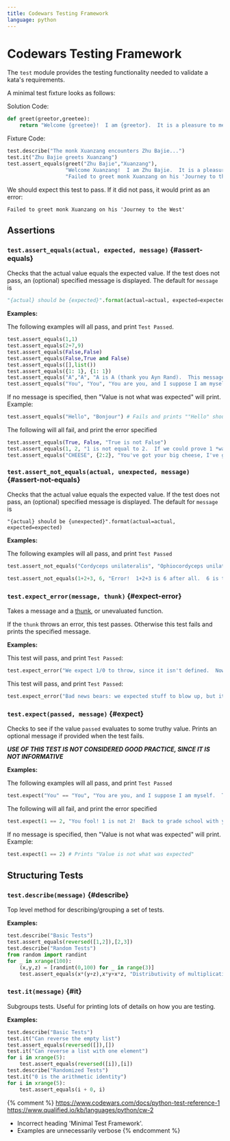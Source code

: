 ```yaml
---
title: Codewars Testing Framework
language: python
---
```


# Codewars Testing Framework

The `test` module provides the testing functionality needed to validate a kata's requirements.

A minimal test fixture looks as follows:

Solution Code:

```python
def greet(greetor,greetee):
    return "Welcome {greetee}!  I am {greetor}.  It is a pleasure to meet!".format(greetor=greetor, greetee=greetee)
```

Fixture Code:

```python
test.describe("The monk Xuanzang encounters Zhu Bajie...")
test.it("Zhu Bajie greets Xuanzang")
test.assert_equals(greet("Zhu Bajie","Xuanzang"),
                   "Welcome Xuanzang!  I am Zhu Bajie.  It is a pleasure to meet!",
                   "Failed to greet monk Xuanzang on his 'Journey to the West'")
```

We should expect this test to pass. If it did not pass, it would print as an error:

```
Failed to greet monk Xuanzang on his 'Journey to the West'
```

## Assertions

### `test.assert_equals(actual, expected, message)` {#assert-equals}

Checks that the actual value equals the expected value.
If the test does not pass, an (optional) specified message is displayed.
The default for `message` is

```python
"{actual} should be {expected}".format(actual=actual, expected=expected)
```

**Examples:**

The following examples will all pass, and print `Test Passed`.

```python
test.assert_equals(1,1)
test.assert_equals(2+7,9)
test.assert_equals(False,False)
test.assert_equals(False,True and False)
test.assert_equals([],list())
test.assert_equals({1: 1}, {1: 1})
test.assert_equals("A","A", "A is A (thank you Ayn Rand).  This message will not get printed.")
test.assert_equals("You", "You", "You are you, and I suppose I am myself.  This message will not get printed.")
```

If no message is specified, then "Value is not what was expected" will print. Example:

```python
test.assert_equals("Hello", "Bonjour") # Fails and prints ""Hello" should be "Bonjour""
```

The following will all fail, and print the error specified

```python
test.assert_equals(True, False, "True is not False")
test.assert_equals(1, 2, "1 is not equal to 2.  If we could prove 1 *was* 2, all the mathematicians would have to quit and get real jobs pouring cement and emptying latrines")
test.assert_equals("CHEESE", {2:2}, "You've got your big cheese, I've got my hash type")
```

### `test.assert_not_equals(actual, unexpected, message)` {#assert-not-equals}

Checks that the actual value equals the expected value.
If the test does not pass, an (optional) specified message is displayed.
The default for `message` is

```
"{actual} should be {unexpected}".format(actual=actual, expected=expected)
```

**Examples:**

The following examples will all pass, and print `Test Passed`

```python
test.assert_not_equals("Cordyceps unilateralis", "Ophiocordyceps unilateralis sensu lato", "These two fungi are apparently different. This message will not get printed")

test.assert_not_equals(1+2+3, 6, "Error!  1+2+3 is 6 after all.  6 is the one and only perfect, triangular number.")
```

### `test.expect_error(message, thunk)` {#expect-error}

Takes a message and a [thunk](https://en.wikipedia.org/wiki/Thunk), or unevaluated function.

If the `thunk` throws an error, this test passes. Otherwise this test fails and prints the specified message.

**Examples:**

This test will pass, and print `Test Passed`:

```python
test.expect_error("We expect 1/0 to throw, since it isn't defined.  Now, if our underlying manifold was the Reimann sphere, things would be different.  This message will not get printed.", lambda: 1 / 0)
```

This test will pass, and print `Test Passed`:

```python
test.expect_error("Bad news bears: we expected stuff to blow up, but it was okay after all!", lambda: 1 + 1)
```

### `test.expect(passed, message)` {#expect}

Checks to see if the value `passed` evaluates to some truthy value.
Prints an optional message if provided when the test fails.

**_USE OF THIS TEST IS NOT CONSIDERED GOOD PRACTICE, SINCE IT IS NOT INFORMATIVE_**

**Examples:**

The following examples will all pass, and print `Test Passed`

```python
test.expect("You" == "You", "You are you, and I suppose I am myself.  This message will not get printed.")
```

The following will all fail, and print the error specified

```python
test.expect(1 == 2, "You fool! 1 is not 2!  Back to grade school with you!")
```

If no message is specified, then "Value is not what was expected" will print. Example:

```python
test.expect(1 == 2) # Prints "Value is not what was expected"
```

## Structuring Tests

### `test.describe(message)` {#describe}

Top level method for describing/grouping a set of tests.

**Examples:**

```python
test.describe("Basic Tests")
test.assert_equals(reversed([1,2]),[2,3])
test.describe("Random Tests")
from random import randint
for _ in xrange(100):
    (x,y,z) = [randint(0,100) for _ in range(3)]
    test.assert_equals(x*(y+z),x*y+x*z, "Distributivity of multiplication over addition failed: x = {x}, y = {y}, z = {z}".format(x=x,y=y,z=z))
```

### `test.it(message)` {#it}

Subgroups tests. Useful for printing lots of details on how you are testing.

**Examples:**

```python
test.describe("Basic Tests")
test.it("Can reverse the empty list")
test.assert_equals(reversed([]),[])
test.it("Can reverse a list with one element")
for i in xrange(5):
    test.assert_equals(reversed([i]),[i])
test.describe("Randomized Tests")
test.it("0 is the arithmetic identity")
for i in xrange(5):
    test.assert_equals(i + 0, i)
```


{% comment %}
https://www.codewars.com/docs/python-test-reference-1
https://www.qualified.io/kb/languages/python/cw-2

- Incorrect heading 'Minimal Test Framework'.
- Examples are unnecessarily verbose
{% endcomment %}
